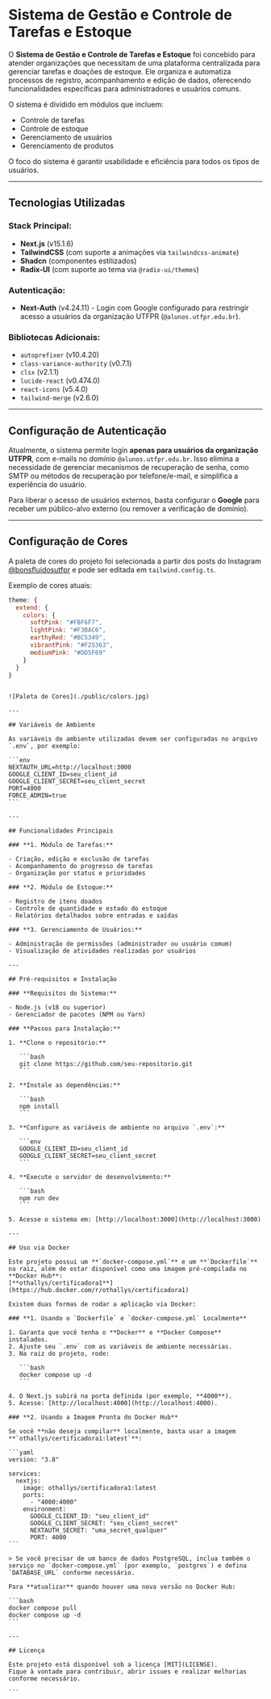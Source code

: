 # Sistema de Gestão e Controle de Tarefas e Estoque

O **Sistema de Gestão e Controle de Tarefas e Estoque** foi concebido para atender organizações que necessitam de uma plataforma centralizada para gerenciar tarefas e doações de estoque. Ele organiza e automatiza processos de registro, acompanhamento e edição de dados, oferecendo funcionalidades específicas para administradores e usuários comuns.

O sistema é dividido em módulos que incluem:

- Controle de tarefas
- Controle de estoque
- Gerenciamento de usuários
- Gerenciamento de produtos

O foco do sistema é garantir usabilidade e eficiência para todos os tipos de usuários.

---

## Tecnologias Utilizadas

### **Stack Principal:**

- **Next.js** (v15.1.6)
- **TailwindCSS** (com suporte a animações via `tailwindcss-animate`)
- **Shadcn** (componentes estilizados)
- **Radix-UI** (com suporte ao tema via `@radix-ui/themes`)

### **Autenticação:**

- **Next-Auth** (v4.24.11) - Login com Google configurado para restringir acesso a usuários da organização UTFPR (`@alunos.utfpr.edu.br`).

### **Bibliotecas Adicionais:**

- `autoprefixer` (v10.4.20)
- `class-variance-authority` (v0.7.1)
- `clsx` (v2.1.1)
- `lucide-react` (v0.474.0)
- `react-icons` (v5.4.0)
- `tailwind-merge` (v2.6.0)

---

## Configuração de Autenticação

Atualmente, o sistema permite login **apenas para usuários da organização UTFPR**, com e-mails no domínio `@alunos.utfpr.edu.br`. Isso elimina a necessidade de gerenciar mecanismos de recuperação de senha, como SMTP ou métodos de recuperação por telefone/e-mail, e simplifica a experiência do usuário.

Para liberar o acesso de usuários externos, basta configurar o **Google** para receber um público-alvo externo (ou remover a verificação de domínio).

---

## Configuração de Cores

A paleta de cores do projeto foi selecionada a partir dos posts do Instagram [@bonsfluidosutfpr](https://www.instagram.com/bonsfluidosutfpr/) e pode ser editada em `tailwind.config.ts`.

Exemplo de cores atuais:

```javascript
theme: {
  extend: {
    colors: {
      softPink: "#FBF6F7",
      lightPink: "#F3BAC6",
      earthyRed: "#BC5349",
      vibrantPink: "#F25363",
      mediumPink: "#DD5F69"
    }
  }
}
```

````

![Paleta de Cores](./public/colors.jpg)

---

## Variáveis de Ambiente

As variáveis de ambiente utilizadas devem ser configuradas no arquivo `.env`, por exemplo:

```env
NEXTAUTH_URL=http://localhost:3000
GOOGLE_CLIENT_ID=seu_client_id
GOOGLE_CLIENT_SECRET=seu_client_secret
PORT=4000
FORCE_ADMIN=true
```

---

## Funcionalidades Principais

### **1. Módulo de Tarefas:**

- Criação, edição e exclusão de tarefas
- Acompanhamento do progresso de tarefas
- Organização por status e prioridades

### **2. Módulo de Estoque:**

- Registro de itens doados
- Controle de quantidade e estado do estoque
- Relatórios detalhados sobre entradas e saídas

### **3. Gerenciamento de Usuários:**

- Administração de permissões (administrador ou usuário comum)
- Visualização de atividades realizadas por usuários

---

## Pré-requisitos e Instalação

### **Requisitos do Sistema:**

- Node.js (v18 ou superior)
- Gerenciador de pacotes (NPM ou Yarn)

### **Passos para Instalação:**

1. **Clone o repositório:**

   ```bash
   git clone https://github.com/seu-repositorio.git
   ```

2. **Instale as dependências:**

   ```bash
   npm install
   ```

3. **Configure as variáveis de ambiente no arquivo `.env`:**

   ```env
   GOOGLE_CLIENT_ID=seu_client_id
   GOOGLE_CLIENT_SECRET=seu_client_secret
   ```

4. **Execute o servidor de desenvolvimento:**

   ```bash
   npm run dev
   ```

5. Acesse o sistema em: [http://localhost:3000](http://localhost:3000)

---

## Uso via Docker

Este projeto possui um **`docker-compose.yml`** e um **`Dockerfile`** na raiz, além de estar disponível como uma imagem pré-compilada no **Docker Hub**:
[**othallys/certificadora1**](https://hub.docker.com/r/othallys/certificadora1)

Existem duas formas de rodar a aplicação via Docker:

### **1. Usando o `Dockerfile` e `docker-compose.yml` Localmente**

1. Garanta que você tenha o **Docker** e **Docker Compose** instalados.
2. Ajuste seu `.env` com as variáveis de ambiente necessárias.
3. Na raiz do projeto, rode:

   ```bash
   docker compose up -d
   ```

4. O Next.js subirá na porta definida (por exemplo, **4000**).
5. Acesse: [http://localhost:4000](http://localhost:4000).

### **2. Usando a Imagem Pronta do Docker Hub**

Se você **não deseja compilar** localmente, basta usar a imagem **`othallys/certificadora1:latest`**:

```yaml
version: "3.8"

services:
  nextjs:
    image: othallys/certificadora1:latest
    ports:
      - "4000:4000"
    environment:
      GOOGLE_CLIENT_ID: "seu_client_id"
      GOOGLE_CLIENT_SECRET: "seu_client_secret"
      NEXTAUTH_SECRET: "uma_secret_qualquer"
      PORT: 4000
```

> Se você precisar de um banco de dados PostgreSQL, inclua também o serviço no `docker-compose.yml` (por exemplo, `postgres`) e defina `DATABASE_URL` conforme necessário.

Para **atualizar** quando houver uma nova versão no Docker Hub:

```bash
docker compose pull
docker compose up -d
```

---

## Licença

Este projeto está disponível sob a licença [MIT](LICENSE).
Fique à vontade para contribuir, abrir issues e realizar melhorias conforme necessário.

```
````
